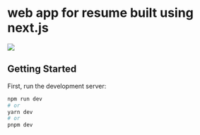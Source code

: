 # web app for resume built using next.js



[<img src="https://github.com/Jafar-Rezazadeh/jafar.rezazadeh-next.js/assets/59100135/4c4fcca1-5862-4e49-8e2a-503bb906a7c3"/>](https://jafar-rezazadeh-next-js.vercel.app/resume)



## Getting Started

First, run the development server:

```bash
npm run dev
# or
yarn dev
# or
pnpm dev
```

